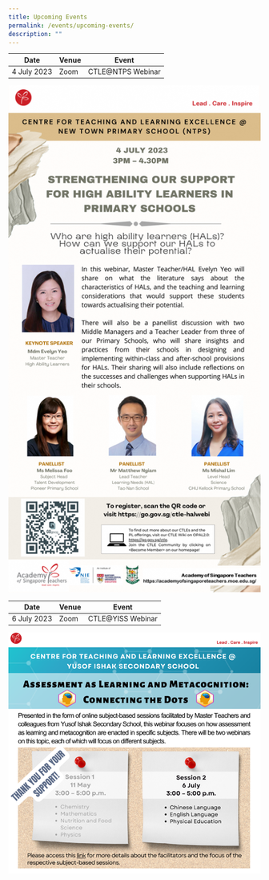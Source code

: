 ```yaml
---
title: Upcoming Events
permalink: /events/upcoming-events/
description: ""
---
```

<p id="TCLE-YISS23"></p>

| Date | Venue | Event|
| -------- | -------- | -------- |
| 4 July 2023     | Zoom  | CTLE@NTPS Webinar|

<a href="https://go.gov.sg/ctle-halwebi"><img src="/images/Events/ctle-hal-jul23.png" style="width:1000px"></a>

| Date | Venue | Event|
| -------- | -------- | -------- |
| 6 July 2023     | Zoom  | CTLE@YISS Webinar|

<a href="https://go.gov.sg/ctlemetacognitionwebinar"><img src="/images/Events/ctle-yiss-6jul23-small.png" style="width:1000px"></a>
